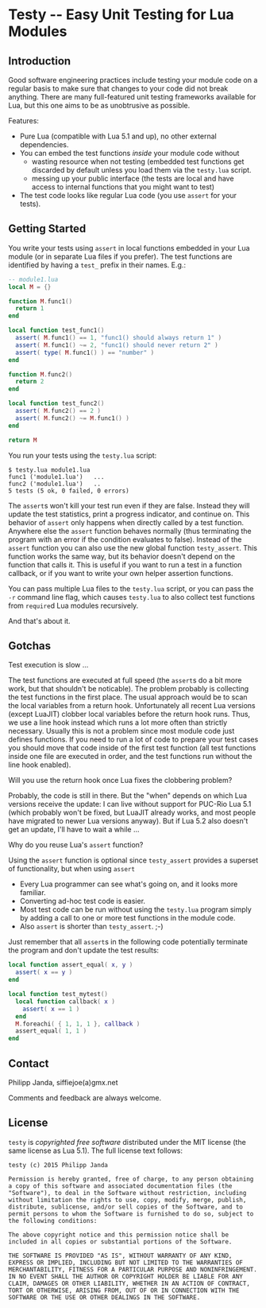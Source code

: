 #             Testy -- Easy Unit Testing for Lua Modules             #

##                           Introduction                           ##

Good software engineering practices include testing your module code
on a regular basis to make sure that changes to your code did not
break anything. There are many full-featured unit testing frameworks
available for Lua, but this one aims to be as unobtrusive as possible.

Features:

*   Pure Lua (compatible with Lua 5.1 and up), no other external
    dependencies.
*   You can embed the test functions *inside* your module code without
    * wasting resource when not testing (embedded test functions get
      discarded by default unless you load them via the `testy.lua`
      script.
    * messing up your public interface (the tests are local and have
      access to internal functions that you might want to test)
*   The test code looks like regular Lua code (you use `assert` for
    your tests).


##                          Getting Started                         ##

You write your tests using `assert` in local functions embedded in
your Lua module (or in separate Lua files if you prefer). The test
functions are identified by having a `test_` prefix in their names.
E.g.:

```lua
-- module1.lua
local M = {}

function M.func1()
  return 1
end

local function test_func1()
  assert( M.func1() == 1, "func1() should always return 1" )
  assert( M.func1() ~= 2, "func1() should never return 2" )
  assert( type( M.func1() ) == "number" )
end

function M.func2()
  return 2
end

local function test_func2()
  assert( M.func2() == 2 )
  assert( M.func2() ~= M.func1() )
end

return M
```

You run your tests using the `testy.lua` script:

```
$ testy.lua module1.lua
func1 ('module1.lua')   ...
func2 ('module1.lua')   ..
5 tests (5 ok, 0 failed, 0 errors)
```

The `assert`s won't kill your test run even if they are false. Instead
they will update the test statistics, print a progress indicator, and
continue on. This behavior of `assert` only happens when directly
called by a test function. Anywhere else the `assert` function behaves
normally (thus terminating the program with an error if the condition
evaluates to false). Instead of the `assert` function you can also use
the new global function `testy_assert`. This function works the same
way, but its behavior doesn't depend on the function that calls it.
This is useful if you want to run a test in a function callback, or if
you want to write your own helper assertion functions.

You can pass multiple Lua files to the `testy.lua` script, or you can
pass the `-r` command line flag, which causes `testy.lua` to also
collect test functions from `require`d Lua modules recursively.

And that's about it.


##                              Gotchas                             ##

Test execution is slow ...

The test functions are executed at full speed (the `assert`s do a bit
more work, but that shouldn't be noticable). The problem probably is
collecting the test functions in the first place. The usual approach
would be to scan the local variables from a return hook. Unfortunately
all recent Lua versions (except LuaJIT) clobber local variables before
the return hook runs. Thus, we use a line hook instead which runs a
lot more often than strictly necessary. Usually this is not a problem
since most module code just defines functions. If you need to run a
lot of code to prepare your test cases you should move that code
inside of the first test function (all test functions inside one file
are executed in order, and the test functions run without the line
hook enabled).


Will you use the return hook once Lua fixes the clobbering problem?

Probably, the code is still in there. But the "when" depends on which
Lua versions receive the update: I can live without support for
PUC-Rio Lua 5.1 (which probably won't be fixed, but LuaJIT already
works, and most people have migrated to newer Lua versions anyway).
But if Lua 5.2 also doesn't get an update, I'll have to wait a while
...


Why do you reuse Lua's `assert` function?

Using the `assert` function is optional since `testy_assert` provides
a superset of functionality, but when using `assert`

*   Every Lua programmer can see what's going on, and it looks more
    familiar.
*   Converting ad-hoc test code is easier.
*   Most test code can be run without using the `testy.lua` program
    simply by adding a call to one or more test functions in the
    module code.
*   Also `assert` is shorter than `testy_assert`. ;-)

Just remember that all `assert`s in the following code potentially
terminate the program and don't update the test results:

```lua
local function assert_equal( x, y )
  assert( x == y )
end

local function test_mytest()
  local function callback( x )
    assert( x == 1 )
  end
  M.foreachi( { 1, 1, 1 }, callback )
  assert_equal( 1, 1 )
end
```


##                              Contact                             ##

Philipp Janda, siffiejoe(a)gmx.net

Comments and feedback are always welcome.


##                              License                             ##

`testy` is *copyrighted free software* distributed under the MIT
license (the same license as Lua 5.1). The full license text follows:

    testy (c) 2015 Philipp Janda

    Permission is hereby granted, free of charge, to any person obtaining
    a copy of this software and associated documentation files (the
    "Software"), to deal in the Software without restriction, including
    without limitation the rights to use, copy, modify, merge, publish,
    distribute, sublicense, and/or sell copies of the Software, and to
    permit persons to whom the Software is furnished to do so, subject to
    the following conditions:

    The above copyright notice and this permission notice shall be
    included in all copies or substantial portions of the Software.

    THE SOFTWARE IS PROVIDED "AS IS", WITHOUT WARRANTY OF ANY KIND,
    EXPRESS OR IMPLIED, INCLUDING BUT NOT LIMITED TO THE WARRANTIES OF
    MERCHANTABILITY, FITNESS FOR A PARTICULAR PURPOSE AND NONINFRINGEMENT.
    IN NO EVENT SHALL THE AUTHOR OR COPYRIGHT HOLDER BE LIABLE FOR ANY
    CLAIM, DAMAGES OR OTHER LIABILITY, WHETHER IN AN ACTION OF CONTRACT,
    TORT OR OTHERWISE, ARISING FROM, OUT OF OR IN CONNECTION WITH THE
    SOFTWARE OR THE USE OR OTHER DEALINGS IN THE SOFTWARE.

